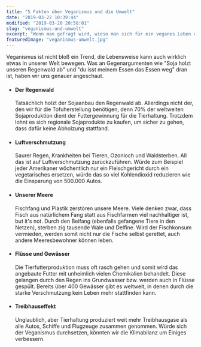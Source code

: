 ```yaml
---
title: "5 Fakten über Veganismus und die Umwelt"
date: "2019-03-22 10:39:44"
modified: "2019-03-20 20:58:01"
slug: "veganismus-und-umwelt"
excerpt: "Wenn man gefragt wird, wieso man sich für ein veganes Leben entschieden hat, ist die erste Antwort oftmals \"der Umwelt zuliebe\". Doch was heißt das eigentlich genau und welcher Folgen hat Veganismus tatsächlich weitreichend für unsere Umwelt? "
featuredImage: "veganismus-umwelt.jpg"
---
```


Veganismus ist nicht bloß ein Trend, die Lebensweise kann auch wirklich etwas in unserer Welt bewegen. Was an Gegenargumenten wie "Soja holzt unseren Regenwald ab" und "du isst meinem Essen das Essen weg" dran ist, haben wir uns genauer angeschaut.

*   #### Der Regenwald
    
    Tatsächlich holzt der Sojaanbau den Regenwald ab. Allerdings nicht der, den wir für die Tofuherstellung benötigen, denn 70% der weltweiten Sojaproduktion dient der Futtergewinnung für die Tierhaltung. Trotzdem lohnt es sich regionale Sojaprodukte zu kaufen, um sicher zu gehen, dass dafür keine Abholzung stattfand.
*   #### Luftverschmutzung
    
    Saurer Regen, Krankheiten bei Tieren, Ozonloch und Waldsterben. All das ist auf Luftverschmutzung zurückzuführen. Würde zum Beispiel jeder Amerikaner wöchentlich nur ein Fleischgericht durch ein vegetarisches ersetzen, würde das so viel Kohlendioxid reduzieren wie die Einsparung von 500.000 Autos.
*   #### Unserer Meere
    
    Fischfang und Plastik zerstören unsere Meere. Viele denken zwar, dass Fisch aus natürlichem Fang statt aus Fischfarmen viel nachhaltiger ist, but it's not. Durch den Beifang (ebenfalls gefangene Tiere in den Netzen), sterben zig tausende Wale und Delfine. Wird der Fischkonsum vermieden, werden somit nicht nur die Fische selbst gerettet, auch andere Meeresbewohner können leben.
*   #### Flüsse und Gewässer
    
    Die Tierfutterproduktion muss oft rasch gehen und somit wird das angebaute Futter mit unheimlich vielen Chemikalien behandelt. Diese gelangen durch den Regen ins Grundwasser bzw. werden auch in Flüsse gespült. Bereits über 400 Gewässer gibt es weltweit, in denen durch die starke Verschmutzung kein Leben mehr stattfinden kann.
*   #### Treibhauseffekt
    
    Unglaublich, aber Tierhaltung produziert weit mehr Treibhausgase als alle Autos, Schiffe und Flugzeuge zusammen genommen. Würde sich der Veganismus durchsetzen, könnten wir die Klimabilanz um Einiges verbessern.